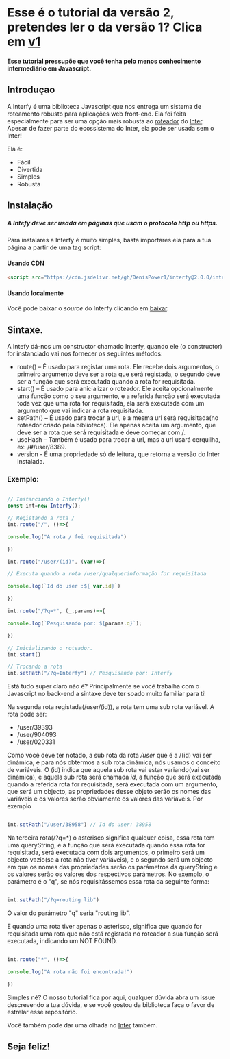 # Esse é o tutorial da versão 2, pretendes ler o da versão 1? Clica em [v1](https://github.com/DenisPower1/interfy/tree/main/tutorial/pt/v1)
#### Esse tutorial pressupõe que você tenha pelo menos conhecimento intermediário em Javascript.

## Introduçao
A Interfy é uma biblioteca Javascript que nos entrega um sistema de roteamento robusto para aplicações web front-end. Ela foi feita especialmente para ser uma opção mais robusta ao [roteador](http://interjs.epizy.com/v1/tutorial/pt/roteador) do [Inter](https://github.com/DenisPower1/inter).
Apesar de fazer parte do ecossistema do Inter, ela pode ser usada sem o Inter!

Ela é:

*	Fácil
*	Divertida
*	Simples
*	Robusta

## Instalação
##### A Intefy deve ser usada em páginas que usam o protocolo http ou https.
Para instalares a Interfy é muito simples, basta importares ela para a tua página a partir de uma tag script:
#### Usando CDN
```html
<script src="https://cdn.jsdelivr.net/gh/DenisPower1/interfy@2.0.0/interfy.min.js"></script>
```
#### Usando localmente

Você pode baixar o *source* do Interfy clicando em [baixar](https://github.com/DenisPower1/interfy/releases/download/v2.0.0/interfy.min.js).

## Sintaxe.
A Intefy dá-nos um constructor chamado Interfy, quando ele (o constructor) for instanciado vai nos fornecer os seguintes métodos:
*	route() – É usado para registar uma rota. Ele recebe dois argumentos, o primeiro argumento deve ser a rota que será registada, o segundo deve ser a função que será executada quando a rota for requisitada.
*	start() – É usado para anicializar o roteador. Ele aceita opcionalmente uma função como o seu argumento, e a referida função será executada toda vez que uma rota for requisitada, ela será executada com um argumento que vai indicar a rota requisitada.
*	setPath() – É usado para trocar a url, e a mesma url será requisitada(no roteador criado pela biblioteca). Ele apenas aceita um argumento, que deve ser a rota que será requisitada e deve começar com /.
*	useHash – Também é usado para trocar a url, mas a url usará cerquilha, ex: /#/user/8389.
* version - É uma propriedade só de leitura, que retorna a versão do Inter instalada.


### Exemplo:

```javascript

// Instanciando o Interfy()
const int=new Interfy();

// Registando a rota /
int.route("/", ()=>{

console.log("A rota / foi requisitada")

})

int.route("/user/(id)", (var)=>{

// Executa quando a rota /user/qualquerinformação for requisitada

console.log(`Id do user :${ var.id}`) 

})

int.route("/?q=*", (_,params)=>{

console.log(`Pesquisando por: ${params.q}`);

})

// Inicializando o roteador.
int.start()

// Trocando a rota
int.setPath("/?q=Interfy") // Pesquisando por: Interfy

```

Está tudo super claro não é? Principalmente se você trabalha com o Javascript no back-end a sintaxe deve ter soado muito familiar para ti!

Na segunda rota registada(/user/(id)), a rota tem uma sub rota variável. A rota pode ser:

* /user/39393
* /user/904093
* /user/020331 

Como você deve ter notado, a sub rota da rota */user* que é a /(id) vai ser dinámica, e para nós obtermos a sub rota dinámica, nós usamos o conceito de variáveis. O (id) indica que aquela sub rota vai estar variando(vai ser dinámica), e aquela sub rota será chamada *id*, a função que será executada quando a referida rota for requisitada, será executada com um argumento, que será um objecto, as propriedades desse objeto serão os nomes das variáveis e os valores serão obviamente os valores das variáveis. Por exemplo

```javascript

int.setPath("/user/38958") // Id do user: 38958 

```

Na terceira rota(/?q=*) o asterisco significa qualquer coisa, essa rota tem uma queryString, e a função que será executada quando essa rota for requisitada, será executada com dois argumentos, o primeiro será um objecto  vazio(se a rota não tiver variáveis), e o segundo será um objecto em que os nomes das propriedades serão os parámetros da queryString  e os valores serão os valores dos respectivos parámetros. No exemplo, o parámetro é o "q", se nós requisitássemos essa rota da seguinte forma:

```javascript

int.setPath("/?q=routing lib")

``` 

O valor do parámetro "q" seria "routing lib".

E quando uma rota tiver apenas o asterisco, significa que quando for requisitada uma rota que não está registada no roteador a sua função será executada, indicando um NOT FOUND.

```javascript

int.route("*", ()=>{

console.log("A rota não foi encontrada!")

})

```

Simples né? O nosso tutorial fica por aqui, qualquer dúvida abra um issue descrevendo a tua dúvida, e se você gostou da biblioteca faça o favor de estrelar esse repositório.

Você também pode dar uma olhada no [Inter](https://github.com/DenisPower1/inter) também.

## Seja feliz!
